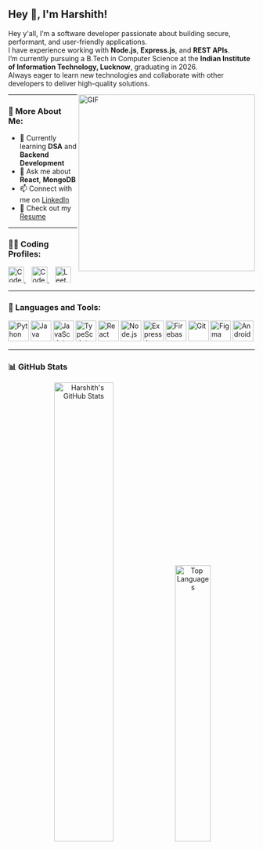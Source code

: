 ## Hey 👋, I'm Harshith!

Hey y'all, I’m a software developer passionate about building secure, performant, and user-friendly applications.  
I have experience working with **Node.js**, **Express.js**, and **REST APIs**.  
I’m currently pursuing a B.Tech in Computer Science at the **Indian Institute of Information Technology, Lucknow**, graduating in 2026.  
Always eager to learn new technologies and collaborate with other developers to deliver high-quality solutions.

<img align="right" alt="GIF" src="https://raw.githubusercontent.com/rahul-jha98/rahul-jha98/main/techstack.gif" width="360px"/>

---

### 🧐 More About Me:

- 🔭 Currently learning **DSA** and **Backend Development**
- 💬 Ask me about **React**, **MongoDB**
- 📫 Connect with me on [LinkedIn](https://www.linkedin.com/in/banothu-harshith10/)
- 📝 Check out my [Resume](https://drive.google.com/file/d/11-i0APi2jTbcjNYKwVes0F3q3SpyVYlx/view?usp=sharing)

---

### 👨‍💻 Coding Profiles:

<p>
  <a href="https://codeforces.com/profile/haxshith" target="_blank">
    <img height="32" src="https://cdn.jsdelivr.net/gh/devicons/devicon/icons/codeforces/codeforces-plain.svg" alt="Codeforces" />
  </a>&nbsp;&nbsp;
  <a href="https://www.codechef.com/users/haxshith" target="_blank">
    <img height="32" src="https://cdn.codechef.com/sites/all/themes/abessive/cc-logo.svg" alt="CodeChef" />
  </a>&nbsp;&nbsp;
  <a href="https://leetcode.com/haxshith/" target="_blank">
    <img height="32" src="https://upload.wikimedia.org/wikipedia/commons/1/19/LeetCode_logo_black.png" alt="LeetCode" />
  </a>
</p>

---

### 🔨 Languages and Tools:

<p>
  <img src="https://raw.githubusercontent.com/rahul-jha98/github_readme_icons/main/language_and_tools/square/python/python.svg" height="42px" alt="Python"/>
  <img src="https://raw.githubusercontent.com/rahul-jha98/github_readme_icons/main/language_and_tools/square/java/java.svg" height="42px" alt="Java"/>
  <img src="https://raw.githubusercontent.com/rahul-jha98/github_readme_icons/main/language_and_tools/square/javascript/javascript.svg" height="42px" alt="JavaScript"/>
  <img src="https://raw.githubusercontent.com/rahul-jha98/github_readme_icons/main/language_and_tools/square/typescript/typescript.svg" height="42px" alt="TypeScript"/>
  <img src="https://raw.githubusercontent.com/rahul-jha98/github_readme_icons/main/language_and_tools/square/react/react.svg" height="42px" alt="React"/>
  <img src="https://raw.githubusercontent.com/rahul-jha98/github_readme_icons/main/language_and_tools/square/node/node.svg" height="42px" alt="Node.js"/>
  <img src="https://raw.githubusercontent.com/rahul-jha98/github_readme_icons/main/language_and_tools/square/express/express.svg" height="42px" alt="Express.js"/>
  <img src="https://raw.githubusercontent.com/rahul-jha98/github_readme_icons/main/language_and_tools/square/firebase/firebase.svg" height="42px" alt="Firebase"/>
  <img src="https://raw.githubusercontent.com/rahul-jha98/github_readme_icons/main/language_and_tools/square/git-scm/git-scm.svg" height="42px" alt="Git"/>
  <img src="https://raw.githubusercontent.com/rahul-jha98/github_readme_icons/main/language_and_tools/square/figma/figma.svg" height="42px" alt="Figma"/>
  <img src="https://raw.githubusercontent.com/rahul-jha98/github_readme_icons/main/language_and_tools/square/android/android.svg" height="42px" alt="Android"/>
</p>

---

### 📊 GitHub Stats

<div align="center">
  <img alt="Harshith's GitHub Stats" src="https://github-readme-stats.vercel.app/api?username=haxshith&show_icons=true&theme=transparent&hide_border=true" width="49%" />
  <img alt="Top Languages" src="https://github-readme-stats.vercel.app/api/top-langs/?username=haxshith&layout=compact&theme=transparent&hide_border=true" width="38%" />
</div>
